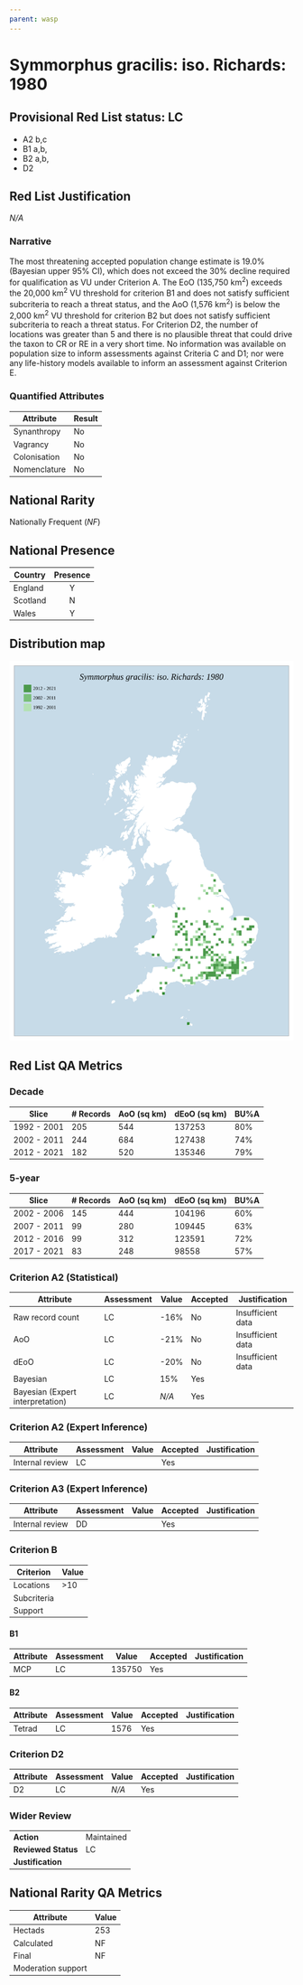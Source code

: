 ```yaml
---
parent: wasp
---
```


# Symmorphus gracilis: iso. Richards: 1980

## Provisional Red List status: LC
- A2 b,c
- B1 a,b, 
- B2 a,b, 
- D2

## Red List Justification
*N/A*
### Narrative


The most threatening accepted population change estimate is 19.0% (Bayesian upper 95% CI), which does not exceed the 30% decline required for qualification as VU under Criterion A. The EoO (135,750 km<sup>2</sup>) exceeds the 20,000 km<sup>2</sup> VU threshold for criterion B1 and does not satisfy sufficient subcriteria to reach a threat status, and the AoO (1,576 km<sup>2</sup>) is below the 2,000 km<sup>2</sup> VU threshold for criterion B2 but does not satisfy sufficient subcriteria to reach a threat status. For Criterion D2, the number of locations was greater than 5 and there is no plausible threat that could drive the taxon to CR or RE in a very short time. No information was available on population size to inform assessments against Criteria C and D1; nor were any life-history models available to inform an assessment against Criterion E.
### Quantified Attributes
|Attribute|Result|
|---|---|
|Synanthropy|No|
|Vagrancy|No|
|Colonisation|No|
|Nomenclature|No|


## National Rarity
Nationally Frequent (*NF*)

## National Presence
|Country|Presence
|---|:-:|
|England|Y|
|Scotland|N|
|Wales|Y|


## Distribution map
![](../map/449.svg)

## Red List QA Metrics
### Decade
| Slice | # Records | AoO (sq km) | dEoO (sq km) |BU%A |
|---|---|---|---|---|
|1992 - 2001|205|544|137253|80%|
|2002 - 2011|244|684|127438|74%|
|2012 - 2021|182|520|135346|79%|
### 5-year
| Slice | # Records | AoO (sq km) | dEoO (sq km) |BU%A |
|---|---|---|---|---|
|2002 - 2006|145|444|104196|60%|
|2007 - 2011|99|280|109445|63%|
|2012 - 2016|99|312|123591|72%|
|2017 - 2021|83|248|98558|57%|
### Criterion A2 (Statistical)
|Attribute|Assessment|Value|Accepted|Justification
|---|---|---|---|---|
|Raw record count|LC|-16%|No|Insufficient data|
|AoO|LC|-21%|No|Insufficient data|
|dEoO|LC|-20%|No|Insufficient data|
|Bayesian|LC|15%|Yes||
|Bayesian (Expert interpretation)|LC|*N/A*|Yes||
### Criterion A2 (Expert Inference)
|Attribute|Assessment|Value|Accepted|Justification
|---|---|---|---|---|
|Internal review|LC||Yes||
### Criterion A3 (Expert Inference)
|Attribute|Assessment|Value|Accepted|Justification
|---|---|---|---|---|
|Internal review|DD||Yes||
### Criterion B
|Criterion| Value|
|---|---|
|Locations|>10|
|Subcriteria||
|Support||
#### B1
|Attribute|Assessment|Value|Accepted|Justification
|---|---|---|---|---|
|MCP|LC|135750|Yes||
#### B2
|Attribute|Assessment|Value|Accepted|Justification
|---|---|---|---|---|
|Tetrad|LC|1576|Yes||
### Criterion D2
|Attribute|Assessment|Value|Accepted|Justification
|---|---|---|---|---|
|D2|LC|*N/A*|Yes||
### Wider Review
|  |  |
|---|---|
|**Action**|Maintained|
|**Reviewed Status**|LC|
|**Justification**||


## National Rarity QA Metrics
|Attribute|Value|
|---|---|
|Hectads|253|
|Calculated|NF|
|Final|NF|
|Moderation support||



